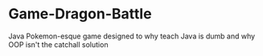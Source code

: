 # Game-Dragon-Battle
Java Pokemon-esque game designed to why teach Java is dumb and why OOP isn't the catchall solution
